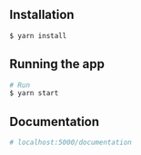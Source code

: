 ## Installation

```bash
$ yarn install
```

## Running the app

```bash
# Run
$ yarn start


```

## Documentation

```bash
# localhost:5000/documentation

```
